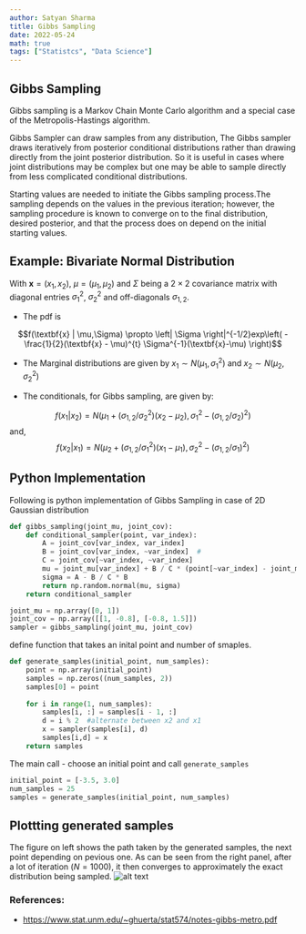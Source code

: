 ```yaml
---
author: Satyan Sharma
title: Gibbs Sampling
date: 2022-05-24
math: true
tags: ["Statistcs", "Data Science"]
---
```


## Gibbs Sampling
Gibbs sampling is a Markov Chain Monte Carlo algorithm and a special case of the Metropolis-Hastings algorithm. 

Gibbs Sampler can draw samples from any distribution, The Gibbs sampler draws iteratively from posterior conditional distributions rather than drawing directly from the joint posterior distribution. So it is useful in cases where joint distributions may be complex but one may be able to sample directly from less complicated conditional distributions. 

Starting values are needed to initiate the Gibbs sampling process.The sampling  depends on the values in the previous iteration; however, the sampling procedure is known to converge on to the final distribution, desired posterior,  and that the process does on depend on the initial starting values.

## Example: Bivariate Normal Distribution
With $\textbf{x} = (x_1, x_2)$, $\mu = (\mu_1, \mu_2)$ and $\Sigma$ being a $2 × 2$ covariance
matrix with diagonal entries $\sigma_{1}^2$, $\sigma_{2}^2$ and off-diagonals $\sigma_{1,2}$.
- The pdf is

$$f(\textbf{x} | \mu,\Sigma) \propto \left| \Sigma \right|^{-1/2}exp\left( -\frac{1}{2}(\textbf{x} - \mu)^{t} \Sigma^{-1}(\textbf{x}-\mu) \right)$$

- The Marginal distributions are given by $x_1 \sim N(\mu_1, \sigma_{1}^2)$ and  $x_2 \sim N(\mu_2, \sigma_{2}^2)$


- The conditionals, for Gibbs sampling, are given by:

$$f(x_1 | x_2) = N(\mu_1 + (\sigma_{1,2}/\sigma_{2}^2)(x_2 - \mu_2), \sigma_{1}^2 -(\sigma_{1,2}/ \sigma_{2})^{2} )$$ 
and, 
$$f(x_2 | x_1) = N(\mu_2 + (\sigma_{1,2}/\sigma_{1}^2)(x_1 - \mu_1), \sigma_{2}^2 -(\sigma_{1,2} / \sigma_{1})^{2} )$$ 

## Python Implementation 
Following is python implementation of Gibbs Sampling in case of 2D Gaussian distribution

```python
def gibbs_sampling(joint_mu, joint_cov):
    def conditional_sampler(point, var_index):
        A = joint_cov[var_index, var_index]
        B = joint_cov[var_index, ~var_index]  #
        C = joint_cov[~var_index, ~var_index]       
        mu = joint_mu[var_index] + B / C * (point[~var_index] - joint_mu[~var_index])
        sigma = A - B / C * B
        return np.random.normal(mu, sigma)
    return conditional_sampler

joint_mu = np.array([0, 1])
joint_cov = np.array([[1, -0.8], [-0.8, 1.5]])
sampler = gibbs_sampling(joint_mu, joint_cov)
```

define function that takes an inital point and number of smaples.
```python
def generate_samples(initial_point, num_samples):
    point = np.array(initial_point)
    samples = np.zeros((num_samples, 2))
    samples[0] = point
    
    for i in range(1, num_samples):        
        samples[i, :] = samples[i - 1, :]
        d = i % 2  #alternate between x2 and x1
        x = sampler(samples[i], d)
        samples[i,d] = x
    return samples
```
The main call - choose an initial point and call `generate_samples` 
```python
initial_point = [-3.5, 3.0]
num_samples = 25
samples = generate_samples(initial_point, num_samples)
```
## Plottting generated samples
The figure on left shows the path taken by the generated samples, the next point depending on pevious one. As can be seen from the right panel, after a lot of iteration ($N = 1000$), it then converges to approximately the exact distribution being sampled. 
![alt text](/gibbs.png)

### References:
- https://www.stat.unm.edu/~ghuerta/stat574/notes-gibbs-metro.pdf